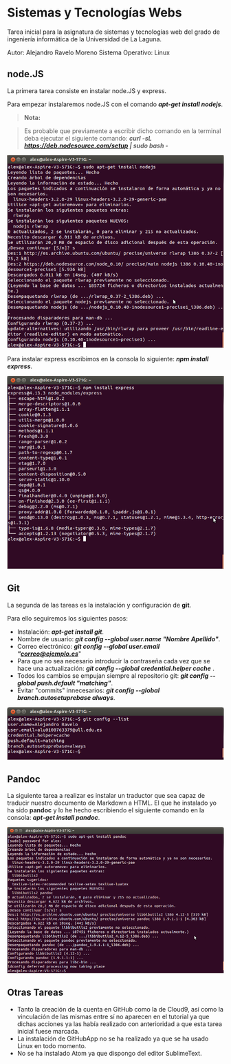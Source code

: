 Sistemas y Tecnologías Webs
===================
Tarea inicial para la asignatura de sistemas y tecnologías web del grado de ingeniería informática de la Universidad de La Laguna.

Autor: Alejandro Ravelo Moreno
Sistema Operativo: Linux

node.JS
-------------

La primera tarea consiste en instalar node.JS y express.

Para empezar instalaremos node.JS con el comando ***apt-get install nodejs***.

> **Nota:**

> Es probable que previamente a escribir dicho comando en la terminal deba ejecutar el siguiente comando: ***curl -sL https://deb.nodesource.com/setup | sudo bash -***

![Imagen: nodeJS](pictures/nodeJS.png)

Para instalar express escribimos en la consola lo siguiente: ***npm install express***.

![Imagen: express](pictures/express.png)

Git
-------------

La segunda de las tareas es la instalación y configuración de **git**.

Para ello seguiremos los siguientes pasos:

 - Instalación: ***apt-get install git***.
 - Nombre de usuario: ***git config --global user.name "Nombre Apellido"***.
 - Correo electrónico: ***git config --global user.email "correo@ejemplo.es***"
 - Para que no sea necesario introducir la contraseña cada vez que se hace una actualización: ***git config --global credential.helper cache*** .
 - Todos los cambios se empujan siempre al repositorio git: ***git config --global push.default "matching"***.
 - Evitar "commits" innecesarios: ***git config --global branch.autosetuprebase always***.

![Imagen: git](pictures/git.png)

Pandoc
-------------
La siguiente tarea a realizar es instalar un traductor que sea capaz de traducir nuestro documento de Markdown a HTML. El que he instalado yo ha sido **pandoc** y lo he hecho escribiendo el siguiente comando en la consola: ***apt-get install pandoc***.

![Imagen: pandoc](pictures/pandoc.png)

Otras Tareas
-------------
 - Tanto la creación de la cuenta en GitHub como la de Cloud9, así como la vinculación de las mismas entre sí no aparecen en el tutorial ya que dichas acciones ya las había realizado con anterioridad a que esta tarea inicial fuese marcada.
 - La instalación de GitHubApp no se ha realizado ya que se ha usado Linux en todo momento.
 - No se ha instalado Atom ya que dispongo del editor SublimeText.
